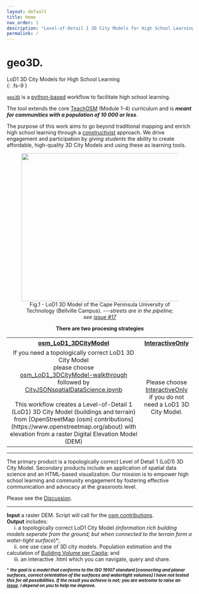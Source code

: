 ```yaml
---
layout: default
title: Home
nav_order: 1
description: "Level-of-Detail 1 3D City Models for High School Learning."
permalink: /
---
```


# geo3D. 
LoD1 3D City Models for High School Learning  
{: .fs-9 }

[`geo3D`](https://github.com/AdrianKriger/osm_LoD1_3DCityModel) is a [python-based](https://en.wikipedia.org/wiki/Python_(programming_language)) workflow to facilitate high school learning. 

The tool extends the core [TeachOSM](https://teachosm.org) (Module 1-4) curriculum and is ***meant for communities with a population of 10 000 or less***.

The purpose of this work aims to go beyond traditional mapping and enrich high school learning through a [constructivist](https://en.wikipedia.org/wiki/Constructivism_(philosophy_of_education)) approach. We drive engagement and participation by *giving students* the ability to create affordable, high-quality 3D City Models and using these as learning tools.

 <figure><center>
  <img src="{{site.baseurl | prepend: site.url}}/img/CityJSON_Ninja_cputb.png" style="width: 800px; height: 400px; border: 0px">
  <figcaption>Fig.1 - LoD1 3D Model of the Cape Peninsula University of Technology (Bellville Campus). <em>---streets are in the pipeline; see <cite><a href="https://github.com/AdrianKriger/osm_LoD1_3DCityModel/issues/17"> issue #17</a></cite></em></figcaption>
</center></figure> 
<!-- <p align="center">
<img src="{{site.baseurl | prepend: site.url}}/img/CityJSON_Ninja_cput.png" style="width: 800px; height: 400px; border: 0px">
</p>
<p align="center">
    LoD1 3D Model of the Cape Peninsula University of Technology (Bellville Campus).
</p>
&nbsp;&nbsp;--> 

<p align="center"><b>There are two procesing strategies</b></p>

<!--| [osm_LoD1_3DCityModel](https://github.com/AdrianKriger/geo3D/blob/main/osm_LoD1_3DCityModel-walkthrough.ipynb) | [InteractivateOnly](https://github.com/AdrianKriger/geo3D/blob/main/interactiveOnly.ipynb) |
| :-----: | :-----: |
| If you need a topologically correct LoD1 3D City Model please choose [osm_LoD1_3DCityModel](https://github.com/AdrianKriger/geo3D/blob/main/osm_LoD1_3DCityModel-walkthrough.ipynb) | Please choose [InteractiveOnly](https://github.com/AdrianKriger/geo3D/blob/main/interactiveOnly.ipynb) if you do not need a LoD1 3D City Model |-->

<table>
  <tr>
    <th align="center"><a href="https://github.com/AdrianKriger/geo3D/blob/main/osm_LoD1_3DCityModel-walkthrough.ipynb">osm_LoD1_3DCityModel</a></th>
    <th align="center"><a href="https://github.com/AdrianKriger/geo3D/blob/main/interactiveOnly.ipynb">InteractiveOnly</a> <em><strong></strong></em></th>
  </tr>
  <tr>
    <td align="center"> If you need a topologically correct LoD1 3D City Model <br> please choose <br> <a href="https://github.com/AdrianKriger/geo3D/blob/main/osm_LoD1_3DCityModel-walkthrough.ipynb">osm_LoD1_3DCityModel-walkthrough</a> <br> followed by <br> <a href="https://github.com/AdrianKriger/geo3D/blob/main/CityJSONspatialDataScience.ipynb">CityJSONspatialDataScience.ipynb</a> <br><br> This workflow creates a Level-of-Detail 1 (LoD1) 3D City Model (buildings and terrain) from [OpenStreetMap (osm) contributions](https://www.openstreetmap.org/about) with elevation from a raster Digital Elevation Model (DEM) </td>
    <td align="center"> Please choose <a href="https://github.com/AdrianKriger/geo3D/blob/main/interactiveOnly.ipynb">InteractiveOnly</a> <br> if you do not need a LoD1 3D City Model. </td>
  </tr>
</table>

---
The primary product is a topologically correct Level of Detail 1 (LoD1) 3D City Model. Secondary products include an application of spatial data science and an HTML-based visualization. Our mission is to empower high school learning and community engagement by fostering effective communication and advocacy at the grassroots level.
 
Please see the [Discussion](https://github.com/AdrianKriger/osm_LoD1_3DCityModel/discussions/22).

---

**Input** a raster DEM. Script will call for the [osm contributions](https://www.openstreetmap.org/about#:~:text=OpenStreetMap%20is%20built%20by%20a,more%2C%20all%20over%20the%20world.).  
**Output** includes:  
&nbsp;&nbsp;&nbsp;&nbsp;&nbsp;i. a topologically correct LoD1 City Model *(information rich building models seperate from the ground; but when connected to the terrain   form a water-tight surface<sup>*</sup>)*;  
&nbsp;&nbsp;&nbsp;&nbsp;&nbsp;ii. one use case of 3D city models. Population estimation and the calculation of [Building Volume per Capita](https://www.researchgate.net/publication/343185735_Building_Volume_Per_Capita_BVPC_A_Spatially_Explicit_Measure_of_Inequality_Relevant_to_the_SDGs); and  
&nbsp;&nbsp;&nbsp;&nbsp;&nbsp;iii. an interactive .html which you can navigate, query and share.
<!--&nbsp;&nbsp;&nbsp;&nbsp;&nbsp;i. a 2.75D surface mesh *(buildings connected to terrain)*;-->  

<sup>* ***the goal is a model that conforms to the ISO 19107 standard [connecting and planar surfaces, correct orientation of the surfaces and watertight volumes] I have not tested this for all possibilities. If the result you achieve is not; you are welcome to raise an [issue](https://github.com/AdrianKriger/osm_LoD1_3DCityModel/issues). I depend on you to help me improve.*** 
